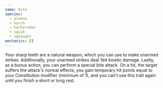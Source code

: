```yaml
---
name: Bite
species:
  - aleena
  - harch
  - karkarodon
  - squib
  - ugnaught
mechanics: []
---
```

Your sharp teeth are a natural weapon, which you can use to make unarmed strikes. Additionally, your unarmed strikes deal 1d4 kinetic damage. Lastly, as a bonus action, you can perform a special bite attack. On a hit, the target suffers the attack's normal effects, you gain temporary hit points equal to your Constitution modifier (minimum of 1), and you can't use this trait again until you finish a short or long rest.
